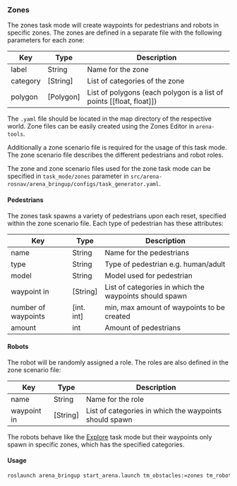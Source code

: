 ### Zones

The zones task mode will create waypoints for pedestrians and robots in specific zones. The zones are defined in a separate file with the following parameters for each zone:

| Key             | Type          | Description                                                                     |
|-----------------|---------------|---------------------------------------------------------------------------------|
| label           | String        | Name for the zone                                                               |
| category        | [String]      | List of categories of the zone                                                  |
| polygon         | [Polygon]     | List of polygons (each polygon is a list of points [[float, float]])            |

The `.yaml` file should be located in the map directory of the respective world. Zone files can be easily created using the Zones Editor in `arena-tools`.

Additionally a zone scenario file is required for the usage of this task mode. The zone scenario file describes the different pedestrians and robot roles.

The zone and zone scenario files used for the zone task mode can be specified in `task_mode/zones` parameter in `src/arena-rosnav/arena_bringup/configs/task_generator.yaml`.

#### Pedestrians

The zones task spawns a variety of pedestrians upon each reset, specified within the zone scenario file. Each type of pedestrian has these attributes:

| Key             | Type          | Description                                                                     |
|-----------------|---------------|---------------------------------------------------------------------------------|
| name            | String        | Name for the pedestrians                                                        |
| type            | String        | Type of pedestrian e.g. human/adult                                             |
| model           | String        | Model used for pedestrian                                                       |
| waypoint in     | [String]      | List of categories in which the waypoints should spawn                          |
| number of waypoints| [int. int] | min, max amount of waypoints to be created                                      |
| amount          | int           | Amount of pedestrians                                                           |


#### Robots

The robot will be randomly assigned a role. The roles are also defined in the zone scenario file:

| Key             | Type          | Description                                                                     |
|-----------------|---------------|---------------------------------------------------------------------------------|
| name            | String        | Name for the role                                                               |
| waypoint in     | [String]      | List of categories in which the waypoints should spawn                          |

The robots behave like the [Explore](./task_modes/explore.md) task mode but their waypoints only spawn in specific zones, which has the specified categories.

#### Usage

```sh
roslaunch arena_bringup start_arena.launch tm_obstacles:=zones tm_robots:=zones
```

